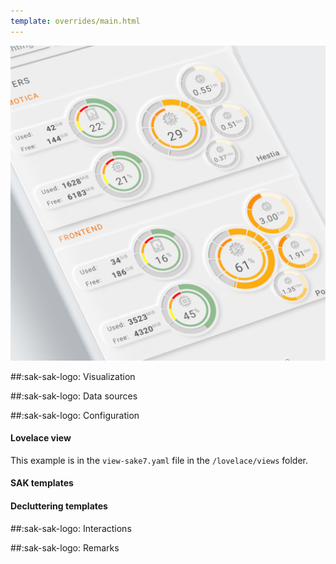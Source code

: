```yaml
---
template: overrides/main.html
---
```


[![SAK Example]][SAK Example]

  [SAK Example]: ../assets/screenshots/sak-example-7.png

##:sak-sak-logo: Visualization

##:sak-sak-logo: Data sources

##:sak-sak-logo: Configuration

#### Lovelace view

This example is in the `view-sake7.yaml` file in the `/lovelace/views` folder.

#### SAK templates

#### Decluttering templates

##:sak-sak-logo: Interactions

##:sak-sak-logo: Remarks